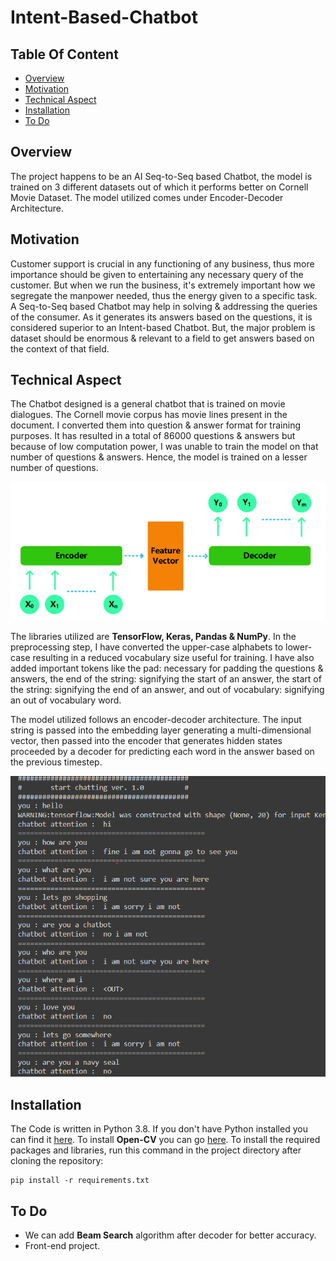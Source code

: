# Intent-Based-Chatbot

## Table Of Content

- [Overview](#overview)
- [Motivation](#motivation)
- [Technical Aspect](#technical-aspect)
- [Installation](#installation)
- [To Do](#to-do)

## Overview

The project happens to be an AI Seq-to-Seq based Chatbot,  the model is trained on 3 different datasets out of which it performs better on Cornell Movie Dataset. The model utilized comes under Encoder-Decoder Architecture. 

## Motivation

Customer support is crucial in any functioning of any business, thus more importance should be given to entertaining any necessary query of the customer. But when we run the business, it's extremely important how we segregate the manpower needed, thus the energy given to a specific task. A Seq-to-Seq based Chatbot may help in solving & addressing the queries of the consumer. As it generates its answers based on the questions, it is considered superior to an Intent-based Chatbot. But, the major problem is dataset should be enormous & relevant to a field to get answers based on the context of that field.


## Technical Aspect 

The Chatbot designed is a general chatbot that is trained on movie dialogues. The Cornell movie corpus has movie lines present in the document. I converted them into question & answer format for training purposes. It has resulted in a total of 86000 questions & answers but because of low computation power, I was unable to train the model on that number of questions & answers. Hence, the model is trained on a lesser number of questions. 

![](https://github.com/gauravshipurkar/Seq2Seq-Chatbot/blob/main/encoder-decoder.png)

The libraries utilized are **TensorFlow, Keras, Pandas & NumPy**.  In the preprocessing step, I have converted the upper-case alphabets to lower-case resulting in a reduced vocabulary size useful for training. I have also added important tokens like the pad: necessary for padding the questions & answers, the end of the string: signifying the start of an answer, the start of the string: signifying the end of an answer, and out of vocabulary: signifying an out of vocabulary word. 

The model utilized follows an encoder-decoder architecture. The input string is passed into the embedding layer generating a multi-dimensional vector, then passed into the encoder that generates hidden states proceeded by a decoder for predicting each word in the answer based on the previous timestep.

![](https://github.com/gauravshipurkar/Seq2Seq-Chatbot/blob/main/Result.png)

## Installation

The Code is written in Python 3.8. If you don't have Python installed you can find it [here](https://www.python.org/downloads/release/python-380). To install **Open-CV** you can go [here](https://opencv.org/). To install the required packages and libraries, run this command in the project directory after cloning the repository:

```
pip install -r requirements.txt

```

## To Do

- We can add **Beam Search** algorithm after decoder for better accuracy.
- Front-end project.
